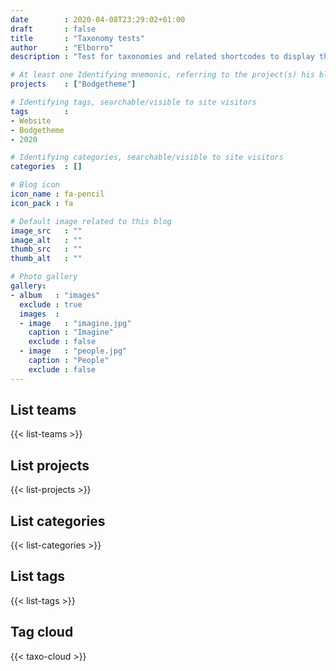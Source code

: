 ```yaml
---
date        : 2020-04-08T23:29:02+01:00
draft       : false
title       : "Taxonomy tests"
author      : "Elborro"
description : "Test for taxonomies and related shortcodes to display them in blog posts. Just a simplified overview for now. Polishing can be done later."

# At least one Identifying mnemonic, referring to the project(s) his blog is related to
projects    : ["Bodgetheme"]

# Identifying tags, searchable/visible to site visitors
tags        :
- Website
- Bodgetheme
- 2020

# Identifying categories, searchable/visible to site visitors
categories  : []

# Blog icon
icon_name : fa-pencil
icon_pack : fa

# Default image related to this blog
image_src   : ""
image_alt   : ""
thumb_src   : ""
thumb_alt   : ""

# Photo gallery
gallery:
- album   : "images"
  exclude : true
  images  :
  - image   : "imagine.jpg"
    caption : "Imagine"
    exclude : false
  - image   : "people.jpg"
    caption : "People"
    exclude : false
---
```


## List teams
{{< list-teams >}}

## List projects
{{< list-projects >}}

## List categories
{{< list-categories >}}

## List tags
{{< list-tags >}}

## Tag cloud
{{< taxo-cloud >}}
